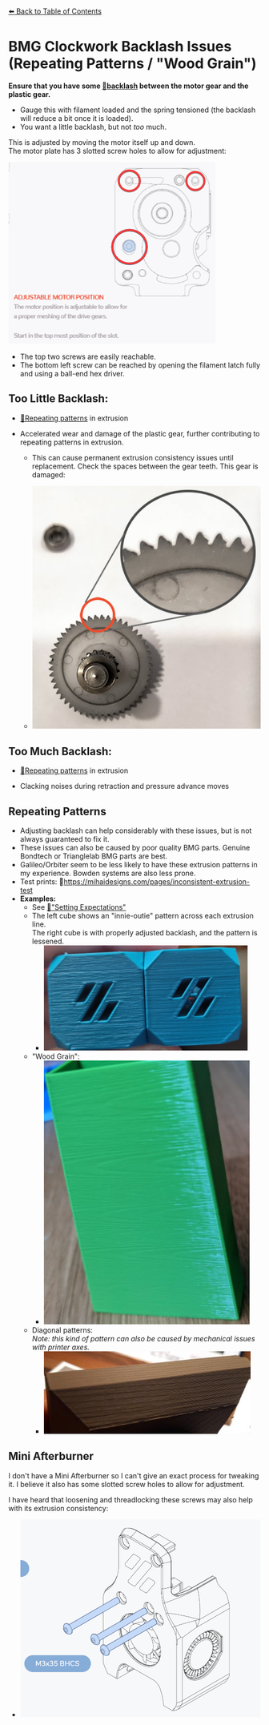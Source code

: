 [:arrow_left: Back to Table of Contents](/README.md)
# BMG Clockwork Backlash Issues (Repeating Patterns / "Wood Grain")

**Ensure that you have some [:page_facing_up:backlash](https://gfycat.com/mealycautiouscoqui) between the motor gear and the plastic gear.**
- Gauge this with filament loaded and the spring tensioned (the backlash will reduce a bit once it is loaded).
- You want a little backlash, but not *too* much.

This is adjusted by moving the motor itself up and down.\
The motor plate has 3 slotted screw holes to allow for adjustment:

![](/images/troubleshooting/Backlash-Adjust.png)

- The top two screws are easily reachable.
- The bottom left screw can be reached by opening the filament latch fully and using a ball-end hex driver.
## Too Little Backlash:
- [:pushpin:Repeating patterns](/articles/troubleshooting/bmg_clockwork_backlash.md#repeating-patterns) in extrusion

- Accelerated wear and damage of the plastic gear, further contributing to repeating patterns in extrusion.
    - This can cause permanent extrusion consistency issues until replacement. Check the spaces between the gear teeth. This gear is damaged:

    - ![](/images/troubleshooting/bmg-tooth-damage.png)


## Too Much Backlash:
- [:pushpin:Repeating patterns](/articles/troubleshooting/bmg_clockwork_backlash.md#repeating-patterns) in extrusion

- Clacking noises during retraction and pressure advance moves

## Repeating Patterns
- Adjusting backlash can help considerably with these issues, but is not always guaranteed to fix it.
- These issues can also be caused by poor quality BMG parts. Genuine Bondtech or Trianglelab BMG parts are best.
- Galileo/Orbiter seem to be less likely to have these extrusion patterns in my experience. Bowden systems are also less prone.
- Test prints: :page_facing_up:https://mihaidesigns.com/pages/inconsistent-extrusion-test
- **Examples:**
    - See [:page_facing_up:"Setting Expectations"](/articles/before_we_begin.md#setting-expectations)   
    - The left cube shows an "innie-outie" pattern across each extrusion line.\
    The right cube is with properly adjusted backlash, and the pattern is lessened.
        - ![](/images/troubleshooting/Backlash-Comparison.png)
    - "Wood Grain":
        - ![](/images/troubleshooting/Backlash-WoodGrain.png)
    - Diagonal patterns:\
    *Note: this kind of pattern can also be caused by mechanical issues with printer axes.*
        - ![](/images/troubleshooting/Backlash-Pattern.png)

## Mini Afterburner

I don't have a Mini Afterburner so I can't give an exact process for tweaking it. I believe it also has some slotted screw holes to allow for adjustment.

I have heard that loosening and threadlocking these screws may also help with its extrusion consistency:
- ![](/images/troubleshooting/Backlash-MiniAB-Screws)
